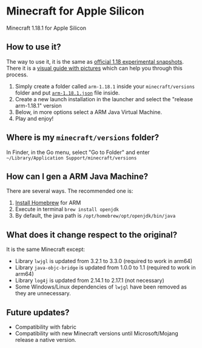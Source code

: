 # Minecraft for Apple Silicon
Minecraft 1.18.1 for Apple Silicon

## How to use it?

The way to use it, it is the same as [official 1.18 experimental snapshots](https://www.minecraft.net/en-us/article/new-world-generation-java-available-testing). There it is a [visual guide with pictures](https://images.ctfassets.net/8y6ykjruobr4/5npJyh6JAV5ShVPjnZ74wM/a10d21227d399e94c904526ce8c313db/how-to-install-experimental-snapshots.jpg) which can help you through this process.

1. Simply create a folder called `arm-1.18.1` inside your `minecraft/versions` folder and put [`arm-1.18.1.json`](https://github.com/joroldan/Minecraft-for-Apple-Silicon/blob/main/arm-1.18.1.json?raw=true) file inside.
2. Create a new launch installation in the launcher and select the "release arm-1.18.1" version
3. Below, in more options select a ARM Java Virtual Machine.
4. Play and enjoy!

## Where is my `minecraft/versions` folder?

In Finder, in the Go menu, select "Go to Folder" and enter `~/Library/Application Support/minecraft/versions`

## How can I gen a ARM Java Machine?

There are several ways. The recommended one is:

1. [Install Homebrew](https://brew.sh/) for ARM
2. Execute in terminal `brew install openjdk`
3. By default, the java path is `/opt/homebrew/opt/openjdk/bin/java`

## What does it change respect to the original?

It is the same Minecraft except:
* Library `lwjgl` is updated from 3.2.1 to 3.3.0 (required to work in arm64)
* Library `java-objc-bridge` is updated from 1.0.0 to 1.1 (required to work in arm64)
* Library `log4j` is updated from 2.14.1 to 2.17.1 (not necessary)
* Some Windows/Linux dependencies of `lwjgl` have been removed as they are unnecessary.

## Future updates?
* Compatibility with fabric
* Compatibility with new Minecraft versions until Microsoft/Mojang release a native version.

